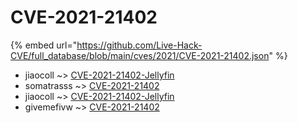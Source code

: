# CVE-2021-21402
{% embed url="https://github.com/Live-Hack-CVE/full_database/blob/main/cves/2021/CVE-2021-21402.json" %}

* jiaocoll ~> [CVE-2021-21402-Jellyfin](https://www.alice-snow.ru/2021/database/cve-2021-21402/cve-2021-21402-jellyfin-jiaocoll)
* somatrasss ~> [CVE-2021-21402](https://www.alice-snow.ru/2021/database/cve-2021-21402/cve-2021-21402-somatrasss)
* jiaocoll ~> [CVE-2021-21402-Jellyfin](https://www.alice-snow.ru/2021/database/cve-2021-21402/cve-2021-21402-jellyfin-jiaocoll)
* givemefivw ~> [CVE-2021-21402](https://www.alice-snow.ru/2021/database/cve-2021-21402/cve-2021-21402-givemefivw)